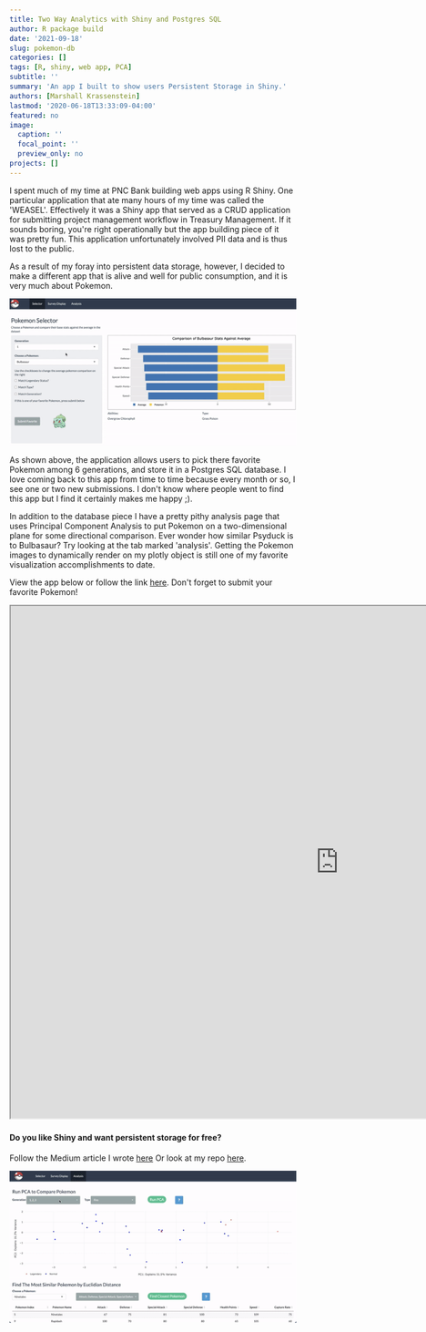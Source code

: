 ```yaml
---
title: Two Way Analytics with Shiny and Postgres SQL
author: R package build
date: '2021-09-18'
slug: pokemon-db
categories: []
tags: [R, shiny, web app, PCA]
subtitle: ''
summary: 'An app I built to show users Persistent Storage in Shiny.'
authors: [Marshall Krassenstein]
lastmod: '2020-06-18T13:33:09-04:00'
featured: no
image:
  caption: ''
  focal_point: ''
  preview_only: no
projects: []
---
```



I spent much of my time at PNC Bank building web apps using R Shiny. One particular application that ate many hours of my time was called the 'WEASEL'. Effectively it was a Shiny app that served as a CRUD application for submitting project management workflow in Treasury Management. If it sounds boring, you're right operationally but the app building piece of it was pretty fun. This application unfortunately involved PII data and is thus lost to the public. 

As a result of my foray into persistent data storage, however, I decided to make a different app that is alive and well for public consumption, and it is very much about Pokemon. 

![Persistent Storage](poke_shiny1.gif)

As shown above, the application allows users to pick there favorite Pokemon among 6 generations, and store it in a Postgres SQL database. I love coming back to this app from time to time because every month or so, I see one or two new submissions. I don't know where people went to find this app but I find it certainly makes me happy ;). 

In addition to the database piece I have a pretty pithy analysis page that uses Principal Component Analysis to put Pokemon on a two-dimensional plane for some directional comparison. Ever wonder how similar Psyduck is to Bulbasaur? Try looking at the tab marked 'analysis'. Getting the Pokemon images to dynamically render on my plotly object is still one of my favorite visualization accomplishments to date.

View the app below or follow the link [here](https://marshallp.shinyapps.io/ShinyPokemonDB/). Don't forget to submit your favorite Pokemon!

<iframe src="https://marshallp.shinyapps.io/ShinyPokemonDB/" width="1152" height="900px"></iframe>


#### Do you like Shiny and want persistent storage for free?

Follow the Medium article I wrote [here](https://medium.com/swlh/two-way-analytics-with-r-shiny-and-pokemon-e9eae225fd46)
Or look at my repo [here](https://github.com/mpkrass7/shiny_pokemon).

![PCA](poke_shiny2.gif)



